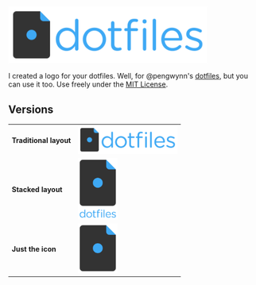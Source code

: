 <img src="dotfiles-logo.png" alt="dotfiles logo" width="400">

I created a logo for your dotfiles. Well, for @pengwynn's [dotfiles](http://dotfiles.github.io/), but you can use it too. Use freely under the [MIT License](LICENSE).

## Versions

|   |   |
|---|---|
|**Traditional layout**|<img src="dotfiles-logo.png" alt="dotfiles logo" width="200">|
|**Stacked layout**|<img src="dotfiles-logo-stacked.png" alt="dotfiles stacked logo" width="80">|
|**Just the icon**|<img src="dotfiles-logo-icon.png" alt="dotfiles logo icon" width="80">|
